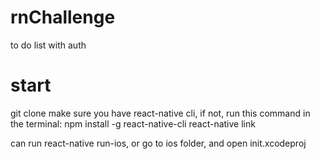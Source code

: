 # rnChallenge
to do list with auth
# start 
git clone 
make sure you have react-native cli, if not, run this command in the terminal: npm install -g react-native-cli
react-native link

can run react-native run-ios, or go to ios folder, and open init.xcodeproj
